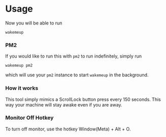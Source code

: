 # Usage

Now you will be able to run

```
wakemeup
```

### PM2

If you would like to run this with `pm2` to run indefinitely, simply run

```
wakemeup pm2
```

which will use your `pm2` instance to start `wakemeup` in the background.

### How it works

This tool simply mimics a ScrollLock button press every 150 seconds. This way your machine will stay awake even if you are away.

### Monitor Off Hotkey

To turn off monitor, use the hotkey Window(Meta) + Alt + O.
